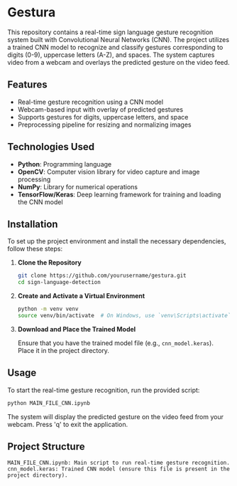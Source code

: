 # Gestura
This repository contains a real-time sign language gesture recognition system built with Convolutional Neural Networks (CNN). The project utilizes a trained CNN model to recognize and classify gestures corresponding to digits (0-9), uppercase letters (A-Z), and spaces. The system captures video from a webcam and overlays the predicted gesture on the video feed.

## Features

- Real-time gesture recognition using a CNN model
- Webcam-based input with overlay of predicted gestures
- Supports gestures for digits, uppercase letters, and space
- Preprocessing pipeline for resizing and normalizing images

## Technologies Used

- **Python**: Programming language
- **OpenCV**: Computer vision library for video capture and image processing
- **NumPy**: Library for numerical operations
- **TensorFlow/Keras**: Deep learning framework for training and loading the CNN model

## Installation

To set up the project environment and install the necessary dependencies, follow these steps:

1. **Clone the Repository**

    ```bash
    git clone https://github.com/yourusername/gestura.git
    cd sign-language-detection
    ```

2. **Create and Activate a Virtual Environment**

    ```bash
    python -m venv venv
    source venv/bin/activate  # On Windows, use `venv\Scripts\activate`
    ```


3. **Download and Place the Trained Model**

   Ensure that you have the trained model file (e.g., `cnn_model.keras`). Place it in the project directory.

## Usage

To start the real-time gesture recognition, run the provided script:

```bash
python MAIN_FILE_CNN.ipynb
```

The system will display the predicted gesture on the video feed from your webcam. Press 'q' to exit the application.

## Project Structure
```plaintext
MAIN_FILE_CNN.ipynb: Main script to run real-time gesture recognition.
cnn_model.keras: Trained CNN model (ensure this file is present in the project directory).
```
